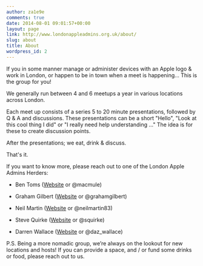 ```yaml
---
author: za1e9e
comments: true
date: 2014-08-01 09:01:57+00:00
layout: page
link: http://www.londonappleadmins.org.uk/about/
slug: about
title: About
wordpress_id: 2
---
```


If you in some manner manage or administer devices with an Apple logo & work in London, or happen to be in town when a meet is happening... This is the group for you!

We generally run between 4 and 6 meetups a year in various locations across London.

Each meet up consists of a series 5 to 20 minute presentations, followed by Q & A and discussions. These presentations can be a short "Hello", "Look at this cool thing I did" or "I really need help understanding <something>..." The idea is for these to create discussion points.

After the presentations; we eat, drink & discuss.

That's it.

If you want to know more, please reach out to one of the London Apple Admins Herders:



 	
  * Ben Toms ([Website](http://macmule.com) or @macmule)

 	
  * Graham Gilbert ([Website](http://grahamgilbert.com) or @grahamgilbert)

 	
  * Neil Martin ([Website](https://soundmacguy.wordpress.com) or @neilmartin83)

 	
  * Steve Quirke ([Website](https://blog.quirke.org/) or @squirke)

 	
  * Darren Wallace ([Website](http://www.amsys.co.uk/author/daz_wallace/) or @daz_wallace)


P.S. Being a more nomadic group, we’re always on the lookout for new locations and hosts! If you can provide a space, and / or fund some drinks or food, please reach out to us.
